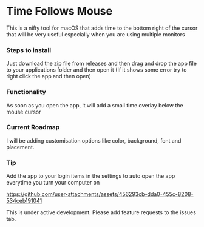# Time Follows Mouse

This is a nifty tool for macOS that adds time to the bottom right of the cursor that will be very useful especially when you are using multiple monitors

### Steps to install
Just download the zip file from releases and then drag and drop the app file to your applications folder and then open it (If it shows some error try to right click the app and then open)

### Functionality
As soon as you open the app, it will add a small time overlay below the mouse cursor

### Current Roadmap
I will be adding customisation options like color, background, font and placement.


### Tip
Add the app to your login items in the settings to auto open the app everytime you turn your computer on



https://github.com/user-attachments/assets/456293cb-dda0-455c-8208-534ceb191041



This is under active development. Please add feature requests to the issues tab.

